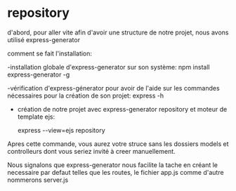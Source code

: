 # repository

d'abord, pour aller vite afin d'avoir une structure de notre projet, nous avons utilisé express-generator

comment se fait l'installation:

-installation globale d'express-generator sur son système:
      npm install express-generator -g
      
-vérification d'express-génerator pour avoir de l'aide sur les commandes nécessaires pour la création de son projet:
        express -h
 - création de notre projet avec express-generator repository et moteur de template ejs:
 
      express --view=ejs repository
      
  Apres cette commande, vous aurez votre struce sans les dossiers models et controlleurs dont vous seriez invité à creer manuellement. 
  
  Nous signalons que express-generator nous facilite la tache en créant le necessaire par defaut telles que les routes, le fichier app.js comme d'autre nommerons server.js
